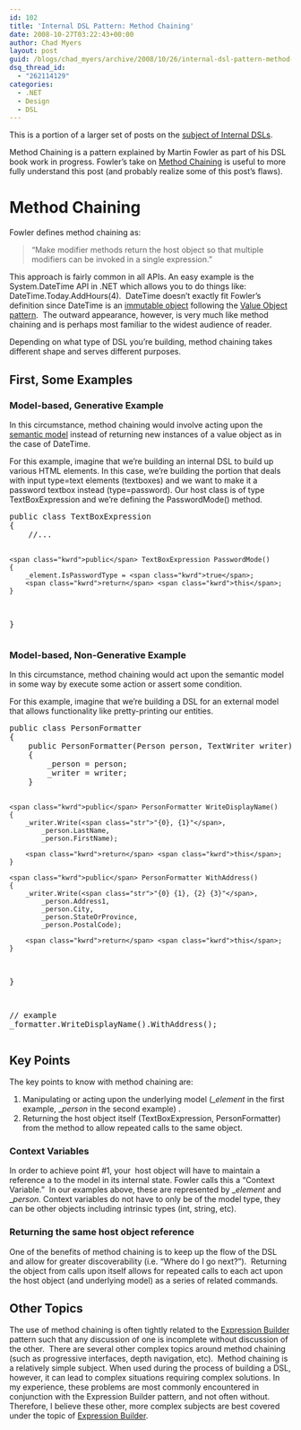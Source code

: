 ```yaml
---
id: 102
title: 'Internal DSL Pattern: Method Chaining'
date: 2008-10-27T03:22:43+00:00
author: Chad Myers
layout: post
guid: /blogs/chad_myers/archive/2008/10/26/internal-dsl-pattern-method-chaining.aspx
dsq_thread_id:
  - "262114129"
categories:
  - .NET
  - Design
  - DSL
---
```

This is a portion of a larger set of posts on the [subject of Internal DSLs](http://www.lostechies.com/blogs/chad_myers/archive/2008/10/26/alt-net-workshops-internal-dsl-draft-outline-notes.aspx). 

Method Chaining is a pattern explained by Martin Fowler as part of his DSL book work in progress. Fowler’s take on [Method Chaining](http://martinfowler.com/dslwip/MethodChaining.html) is useful to more fully understand this post (and probably realize some of this post’s flaws).

# Method Chaining

Fowler defines method chaining as:

> “Make modifier methods return the host object so that multiple modifiers can be invoked in a single expression.”

This approach is fairly common in all APIs. An easy example is the System.DateTime API in .NET which allows you to do things like: DateTime.Today.AddHours(4).&#160; DateTime doesn’t exactly fit Fowler’s definition since DateTime is an [immutable object](http://beginnermediate.com/blogs/buddylindsey/archive/2008/10/17/immutable-and-mutable-objects-in-c.aspx) following the [Value Object pattern](http://www.martinfowler.com/bliki/ValueObject.html).&#160; The outward appearance, however, is very much like method chaining and is perhaps most familiar to the widest audience of reader.

Depending on what type of DSL you’re building, method chaining takes different shape and serves different purposes.

## First, Some Examples

### Model-based, Generative Example

In this circumstance, method chaining would involve acting upon the [semantic model](http://www.lostechies.com/blogs/chad_myers/archive/2008/10/26/alt-net-workshops-internal-dsl-draft-outline-notes.aspx#semanticmodel) instead of returning new instances of a value object as in the case of DateTime.

For this example, imagine that we’re building an internal DSL to build up various HTML elements. In this case, we’re building the portion that deals with input type=text elements (textboxes) and we want to make it a password textbox instead (type=password). Our host class is of type TextBoxExpression and we’re defining the PasswordMode() method.

<div class="csharpcode-wrapper">
  <pre><span class="kwrd">public</span> <span class="kwrd">class</span> TextBoxExpression
{
    <span class="rem">//...</span>

    <span class="kwrd">public</span> TextBoxExpression PasswordMode()
    {
        _element.IsPasswordType = <span class="kwrd">true</span>;
        <span class="kwrd">return</span> <span class="kwrd">this</span>;
    }
}</pre>
</div>

### Model-based, Non-Generative Example

In this circumstance, method chaining would act upon the semantic model in some way by execute some action or assert some condition.

For this example, imagine that we’re building a DSL for an external model that allows functionality like pretty-printing our entities. 

<div class="csharpcode-wrapper">
  <pre><span class="kwrd">public</span> <span class="kwrd">class</span> PersonFormatter
{
    <span class="kwrd">public</span> PersonFormatter(Person person, TextWriter writer)
    {
        _person = person;
        _writer = writer;
    }

    <span class="kwrd">public</span> PersonFormatter WriteDisplayName()
    {
        _writer.Write(<span class="str">"{0}, {1}"</span>, 
            _person.LastName,
            _person.FirstName);

        <span class="kwrd">return</span> <span class="kwrd">this</span>;
    }

    <span class="kwrd">public</span> PersonFormatter WithAddress()
    {
        _writer.Write(<span class="str">"{0} {1}, {2} {3}"</span>,
            _person.Address1,
            _person.City,
            _person.StateOrProvince,
            _person.PostalCode);

        <span class="kwrd">return</span> <span class="kwrd">this</span>;
    }
}

<span class="rem">// example</span>
_formatter.WriteDisplayName().WithAddress();</pre>
</div>

## Key Points

The key points to know with method chaining are:

  1. Manipulating or acting upon the underlying model (__element_ in the first example, __person_ in the second example) . 
  2. Returning the host object itself (TextBoxExpression, PersonFormatter) from the method to allow repeated calls to the same object. 

### Context Variables

In order to achieve point #1, your&#160; host object will have to maintain a reference a to the model in its internal state. Fowler calls this a “Context Variable.”&#160; In our examples above, these are represented by __element_ and __person._ Context variables do not have to only be of the model type, they can be other objects including intrinsic types (int, string, etc).

### Returning the same host object reference

One of the benefits of method chaining is to keep up the flow of the DSL and allow for greater discoverability (i.e. “Where do I go next?”).&#160; Returning the object from calls upon itself allows for repeated calls to each act upon the host object (and underlying model) as a series of related commands.

## Other Topics

The use of method chaining is often tightly related to the [Expression Builder](http://www.lostechies.com/blogs/chad_myers/archive/2008/10/26/internal-dsl-pattern-expression-builder.aspx) pattern such that any discussion of one is incomplete without discussion of the other.&#160; There are several other complex topics around method chaining (such as progressive interfaces, depth navigation, etc).&#160; Method chaining is a relatively simple subject. When used during the process of building a DSL, however, it can lead to complex situations requiring complex solutions. In my experience, these problems are most commonly encountered in conjunction with the Expression Builder pattern, and not often without.&#160; Therefore, I believe these other, more complex subjects are best covered under the topic of [Expression Builder](http://www.lostechies.com/blogs/chad_myers/archive/2008/10/26/internal-dsl-pattern-expression-builder.aspx).